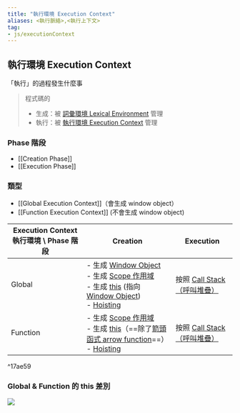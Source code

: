 ```yaml
---
title: "執行環境 Execution Context"
aliases: <執行脈絡>,<執行上下文>
tag: 
- js/executionContext
---
```

## 執行環境 Execution Context
「執行」的過程發生什麼事

> 程式碼的
> - 生成：被 [詞彙環境 Lexical Environment](詞彙環境%20Lexical%20Environment.md) 管理
> - 執行：被 [執行環境 Execution Context](執行環境%20Execution%20Context.md) 管理
### Phase 階段
- [[Creation Phase]]
- [[Execution Phase]]


### 類型
- [[Global Execution Context]]（會生成 window object）
- [[Function Execution Context]] (不會生成 window object) 



| Execution Context 執行環境 \ Phase 階段 | Creation                                                                                                                                                                          | Execution                                                  |
| --------------------------------------- | --------------------------------------------------------------------------------------------------------------------------------------------------------------------------------- | ---------------------------------------------------------- |
| Global                                  | - 生成 [Window Object](Window%20Object.md) <br>- 生成 [Scope 作用域](Scope%20作用域.md)<br> - 生成 [this](this.md) (指向 [Window Object](Window%20Object.md)) <br>- [Hoisting](Hoisting.md)       | 按照 [Call Stack（呼叫堆疊）](Call%20Stack（呼叫堆疊）.md) |
| Function                                | - 生成 [Scope 作用域](Scope%20作用域.md)<br>- 生成 [this](this.md)（==除了[箭頭函式 arrow function](箭頭函式%20arrow%20function.md)==）<br>- [Hoisting](Hoisting.md) | 按照 [Call Stack（呼叫堆疊）](Call%20Stack（呼叫堆疊）.md) |

^17ae59

### Global & Function 的 this 差別
![](this%20的指向.md#^91e83b)